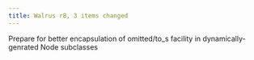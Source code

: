 ```yaml
---
title: Walrus r8, 3 items changed
---
```


Prepare for better encapsulation of omitted/to\_s facility in dynamically-genrated Node subclasses
